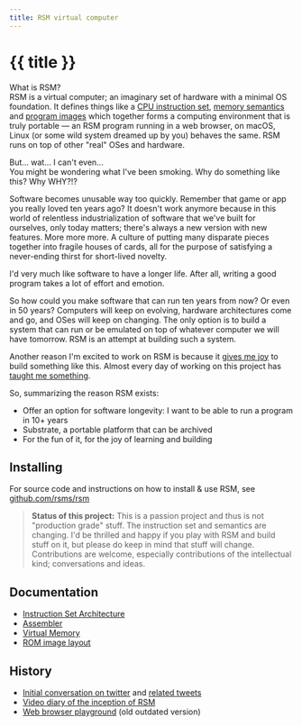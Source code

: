 ```yaml
---
title: RSM virtual computer
---
```


# {{ title }}

What is RSM?<br>
RSM is a virtual computer; an imaginary set of hardware with a minimal OS foundation.
It defines things like a [CPU instruction set](isa/),
[memory semantics](virtual-memory/) and [program images](rom/) which together forms a computing environment that is truly portable — an RSM program running in a web browser, on macOS, Linux (or some wild system dreamed up by you) behaves the same.
RSM runs on top of other "real" OSes and hardware.

But... wat... I can't even...<br>
You might be wondering what I've been smoking. Why do something like this? Why WHY?!?

Software becomes unusable way too quickly. Remember that game or app you really loved ten years ago? It doesn't work anymore because in this world of relentless industrialization of software that we've built for ourselves, only today matters; there's always a new version with new features. More more more. A culture of putting many disparate pieces together into fragile houses of cards, all for the purpose of satisfying a never-ending thirst for short-lived novelty.

I'd very much like software to have a longer life. After all, writing a good program takes a lot of effort and emotion.

So how could you make software that can run ten years from now? Or even in 50 years? Computers will keep on evolving, hardware architectures come and go, and OSes will keep on changing. The only option is to build a system that can run or be emulated on top of whatever computer we will have tomorrow. RSM is an attempt at building such a system.

Another reason I'm excited to work on RSM is because it [gives me joy](v1/) to build something like this. Almost every day of working on this project has [taught me something](https://github.com/rsms/rsm/tree/main/.logbook).

So, summarizing the reason RSM exists:

- Offer an option for software longevity: I want to be able to run a program in 10+ years
- Substrate, a portable platform that can be archived
- For the fun of it, for the joy of learning and building


## Installing

For source code and instructions on how to install & use RSM,
see [github.com/rsms/rsm](https://github.com/rsms/rsm)

> **Status of this project:** This is a passion project and thus is not "production grade" stuff. The instruction set and semantics are changing. I'd be thrilled and happy if you play with RSM and build stuff on it, but please do keep in mind that stuff will change. Contributions are welcome, especially contributions of the intellectual kind; conversations and ideas.


## Documentation

- [Instruction Set Architecture](isa/)
- [Assembler](assembler/)
- [Virtual Memory](virtual-memory/)
- [ROM image layout](rom/)


## History

- [Initial conversation on twitter](https://twitter.com/rsms/status/1492582847982440448)
  and [related tweets](https://twitter.com/search?q=from%3Arsms%20%22rsm%22&f=live)
- [Video diary of the inception of RSM](v1/)
- [Web browser playground](play/) (old outdated version)
